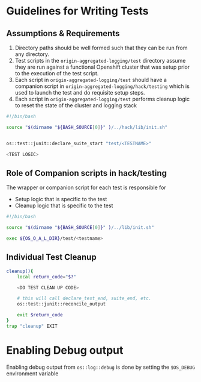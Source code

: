 # Guidelines for Writing Tests

## Assumptions & Requirements

1. Directory paths should be well formed such that they can be run from any directory.
1. Test scripts in the `origin-aggregated-logging/test` directory assume they are run against a functional Openshift 
cluster that was setup prior to the execution of the test script.
1. Each script in `origin-aggregated-logging/test` should have a companion script in `origin-aggregated-logging/hack/testing` 
which is used to launch the test and do requisite setup steps.
1. Each script in `origin-aggregated-logging/test` performs cleanup logic to reset the state of the cluster and logging stack

```sh
#!/bin/bash

source "$(dirname "${BASH_SOURCE[0]}" )/../hack/lib/init.sh"


os::test::junit::declare_suite_start "test/<TESTNAME>"

<TEST LOGIC>

```

## Role of Companion scripts in hack/testing

The wrapper or companion script for each test is responsible for

* Setup logic that is specific to the test
* Cleanup logic that is specific to the test

```sh
#!/bin/bash

source "$(dirname "${BASH_SOURCE[0]}" )/../lib/init.sh"

exec ${OS_O_A_L_DIR}/test/<testname>

```

## Individual Test Cleanup

```sh
cleanup(){
    local return_code="$?"

	<DO TEST CLEAN UP CODE>

    # this will call declare_test_end, suite_end, etc.
    os::test::junit::reconcile_output

    exit $return_code
}
trap "cleanup" EXIT

```
# Enabling Debug output
Enabling debug output from `os::log::debug` is done by setting the `$OS_DEBUG` environment variable
